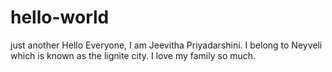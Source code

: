 # hello-world
just another
Hello Everyone,
I am Jeevitha Priyadarshini. I belong to Neyveli which is known as the lignite city.
I love my family so much.
